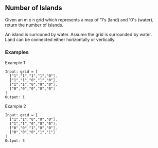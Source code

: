 ## Number of Islands

Given an m x n grid which represents a map of '1's (land) and '0's (water), return the number of islands.

An island is surrouned by water. Assume the grid is surrounded by water. Land can be connected either horizontally or vertically.

### Examples

Example 1
```
Input: grid = [
  ["1","1","1","1","0"],
  ["1","1","0","1","0"],
  ["1","1","0","0","0"],
  ["0","0","0","0","0"]
]
Output: 1
```

Example 2
```
Input: grid = [
  ["1","1","0","0","0"],
  ["1","1","0","0","0"],
  ["0","0","1","0","0"],
  ["0","0","0","1","1"]
]
Output: 3
```
